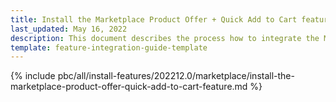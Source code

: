 ```yaml
---
title: Install the Marketplace Product Offer + Quick Add to Cart feature
last_updated: May 16, 2022
description: This document describes the process how to integrate the Marketplace Product Offer + Quick Add to Cart feature into a Spryker project.
template: feature-integration-guide-template
---
```


{% include pbc/all/install-features/202212.0/marketplace/install-the-marketplace-product-offer-quick-add-to-cart-feature.md %} <!-- To edit, see /_includes/pbc/all/install-features/202212.0/marketplace/install-the-marketplace-product-offer-quick-add-to-cart-feature.md -->
